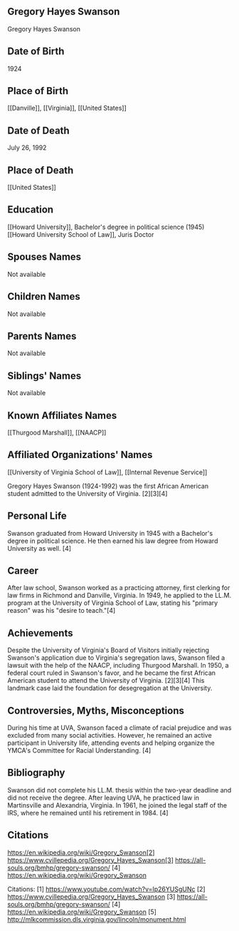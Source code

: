 ## Gregory Hayes Swanson
Gregory Hayes Swanson

## Date of Birth
1924

## Place of Birth
[[Danville]], [[Virginia]], [[United States]]

## Date of Death
July 26, 1992

## Place of Death
[[United States]]

## Education
[[Howard University]], Bachelor's degree in political science (1945)
[[Howard University School of Law]], Juris Doctor

## Spouses Names
Not available

## Children Names
Not available

## Parents Names
Not available

## Siblings' Names
Not available

## Known Affiliates Names
[[Thurgood Marshall]],
[[NAACP]]

## Affiliated Organizations' Names
[[University of Virginia School of Law]],
[[Internal Revenue Service]]

Gregory Hayes Swanson (1924-1992) was the first African American student admitted to the University of Virginia. [2][3][4]

## Personal Life
Swanson graduated from Howard University in 1945 with a Bachelor's degree in political science. He then earned his law degree from Howard University as well. [4]

## Career
After law school, Swanson worked as a practicing attorney, first clerking for law firms in Richmond and Danville, Virginia. In 1949, he applied to the LL.M. program at the University of Virginia School of Law, stating his "primary reason" was his "desire to teach."[4]

## Achievements
Despite the University of Virginia's Board of Visitors initially rejecting Swanson's application due to Virginia's segregation laws, Swanson filed a lawsuit with the help of the NAACP, including Thurgood Marshall. In 1950, a federal court ruled in Swanson's favor, and he became the first African American student to attend the University of Virginia. [2][3][4] This landmark case laid the foundation for desegregation at the University.

## Controversies, Myths, Misconceptions
During his time at UVA, Swanson faced a climate of racial prejudice and was excluded from many social activities. However, he remained an active participant in University life, attending events and helping organize the YMCA's Committee for Racial Understanding. [4]

## Bibliography
Swanson did not complete his LL.M. thesis within the two-year deadline and did not receive the degree. After leaving UVA, he practiced law in Martinsville and Alexandria, Virginia. In 1961, he joined the legal staff of the IRS, where he remained until his retirement in 1984. [4]

## Citations 
https://en.wikipedia.org/wiki/Gregory_Swanson[2] https://www.cvillepedia.org/Gregory_Hayes_Swanson[3] https://all-souls.org/bmhp/gregory-swanson/
[4] https://en.wikipedia.org/wiki/Gregory_Swanson

Citations:
[1] https://www.youtube.com/watch?v=Ip26YUSgUNc
[2] https://www.cvillepedia.org/Gregory_Hayes_Swanson
[3] https://all-souls.org/bmhp/gregory-swanson/
[4] https://en.wikipedia.org/wiki/Gregory_Swanson
[5] http://mlkcommission.dls.virginia.gov/lincoln/monument.html